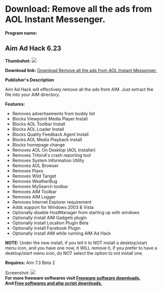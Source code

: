 # Download: Remove all the ads from AOL Instant Messenger.

**Program name:**

## Aim Ad Hack 6.23

  
**Thumbshot:** ![](http://www.freewarefiles.com/screenshot/nopic.gif)   
  
**Download link:** [Download Remove all the ads from AOL Instant Messenger.](http://freesoftwares.boysofts.com/Aim-Ad-Hack_program_13537.html)  
  


**Publisher's Description**  
  


Aim Ad Hack will effectively remove all the ads from AIM. Just extract the file into your AIM directory. 

**Features:**

  * Removes advertisements from buddy list 
  * Blocks Viewpoint Media Player Install 
  * Blocks AOL Toolbar Install 
  * Blocks AOL Loader Install 
  * Blocks Quality Feedback Agent Install 
  * Blocks AOL Media Playback Install 
  * Blocks homepage change 
  * Removes AOL On Desktop (AOL Installer) 
  * Removes TritonA's crash reporting tool 
  * Removes System Information Utility 
  * Removes AOL Browser 
  * Removes Plaxo 
  * Removes Wild Tanget 
  * Removes WeatherBug 
  * Removes MySearch toolbar 
  * Removes AIM Toolbar 
  * Removes AIM Logger 
  * Removes Internet Explorer requirement 
  * Adds support for Windows 2003 & Vista 
  * Optionally disable HostManager from starting up with windows 
  * Optionally install AIM Gadgets plugin 
  * Optionally install Location Plugin Beta 
  * Optionally install Facebook Plugin 
  * Optionally install AIM while running AIM Ad Hack 

**NOTE:** Under the new install, if you tell it to NOT install a desktop/start menu icon, and you have one now, it WILL remove it, if you prefer to have a desktop/start menu icon, do NOT select the option to not install one.

**Requires:** Aim 7.3 Beta 2

  
  
Screenshot: ![](http://www.freewarefiles.com/screenshot/nopic.gif)   
**For more freeware softwares visit [Freeware software downloads.](http://freesoftwares.boysofts.com/)**   
**And [Free softwares and php script downloads.](http://www.boysofts.com/)**
